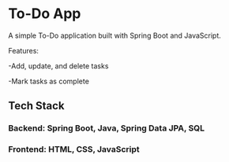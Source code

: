 # To-Do App

A simple To-Do application built with Spring Boot and JavaScript.

Features:

-Add, update, and delete tasks

-Mark tasks as complete

## Tech Stack

### Backend: Spring Boot, Java, Spring Data JPA, SQL

### Frontend: HTML, CSS, JavaScript
